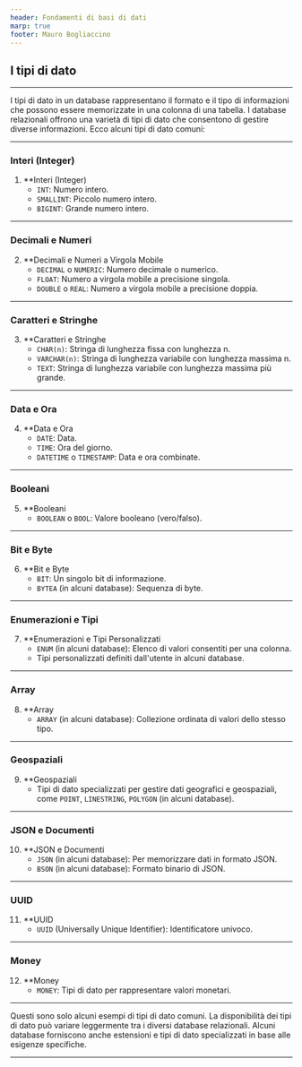```yaml
---
header: Fondamenti di basi di dati
marp: true
footer: Mauro Bogliaccino
---
```


## I tipi di dato

---

I tipi di dato in un database rappresentano il formato e il tipo di informazioni che possono essere memorizzate in una colonna di una tabella. I database relazionali offrono una varietà di tipi di dato che consentono di gestire diverse informazioni. Ecco alcuni tipi di dato comuni:

---

### Interi (Integer)

1. **Interi (Integer)
   - `INT`: Numero intero.
   - `SMALLINT`: Piccolo numero intero.
   - `BIGINT`: Grande numero intero.

---

### Decimali e Numeri

2. **Decimali e Numeri a Virgola Mobile
   - `DECIMAL` o `NUMERIC`: Numero decimale o numerico.
   - `FLOAT`: Numero a virgola mobile a precisione singola.
   - `DOUBLE` o `REAL`: Numero a virgola mobile a precisione doppia.

---

### Caratteri e Stringhe

3. **Caratteri e Stringhe
   - `CHAR(n)`: Stringa di lunghezza fissa con lunghezza n.
   - `VARCHAR(n)`: Stringa di lunghezza variabile con lunghezza massima n.
   - `TEXT`: Stringa di lunghezza variabile con lunghezza massima più grande.

---

### Data e Ora

4. **Data e Ora
   - `DATE`: Data.
   - `TIME`: Ora del giorno.
   - `DATETIME` o `TIMESTAMP`: Data e ora combinate.

---

### Booleani

5. **Booleani
   - `BOOLEAN` o `BOOL`: Valore booleano (vero/falso).

---

### Bit e Byte

6. **Bit e Byte
   - `BIT`: Un singolo bit di informazione.
   - `BYTEA` (in alcuni database): Sequenza di byte.

---

### Enumerazioni e Tipi

7. **Enumerazioni e Tipi Personalizzati
   - `ENUM` (in alcuni database): Elenco di valori consentiti per una colonna.
   - Tipi personalizzati definiti dall'utente in alcuni database.

---

### Array

8. **Array
   - `ARRAY` (in alcuni database): Collezione ordinata di valori dello stesso tipo.

---

### Geospaziali

9. **Geospaziali
   - Tipi di dato specializzati per gestire dati geografici e geospaziali, come `POINT`, `LINESTRING`, `POLYGON` (in alcuni database).

---

### JSON e Documenti

10. **JSON e Documenti
    - `JSON` (in alcuni database): Per memorizzare dati in formato JSON.
    - `BSON` (in alcuni database): Formato binario di JSON.

---

### UUID

11. **UUID
    - `UUID` (Universally Unique Identifier): Identificatore univoco.

---

### Money

12. **Money
    - `MONEY`: Tipi di dato per rappresentare valori monetari.

---

Questi sono solo alcuni esempi di tipi di dato comuni. La disponibilità dei tipi di dato può variare leggermente tra i diversi database relazionali. Alcuni database forniscono anche estensioni e tipi di dato specializzati in base alle esigenze specifiche.

---
